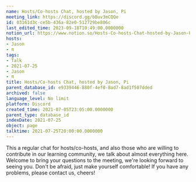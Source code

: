 ```yaml
---
name: Hosts/Co-hosts Chat, hosted by Jason, Pi
meeting_link: https://discord.gg/bBuv3mCQQe
id: 03161d3c-ce5b-436a-82e0-512729be806c
last_edited_time: 2023-09-18T10:49:00.0000000
notion_url: https://www.notion.so/Hosts-Co-hosts-Chat-hosted-by-Jason-Pi-03161d3cce5b436a82e0512729be806c
hosts:
- Jason
- π
tags:
- Talk
- 2021-07-25
- Jason
- π
title: Hosts/Co-hosts Chat, hosted by Jason, Pi
parent_database_id: e9339446-880f-4ef0-8ad7-8ad1f507dded
archived: false
language_level: No limit
platform: Discord
created_time: 2021-07-05T23:05:00.0000000
parent_type: database_id
indexDate: 2021-07-25
object: page
talktime: 2021-07-25T20:00:00.0000000
---
```







This a regular chat for hosts/co-hosts, and also those who are willing to contribute in our learning community, we talk about almost everything here. Welcome to bring your questions to the meeting, we're looking forward to seeing you. Don't be afraid, just make yourself comfortable!
If you have any problems, please contact us, cheers!




